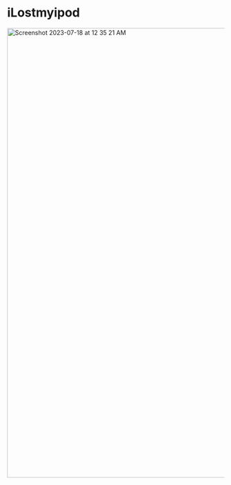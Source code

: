 # iLostmyipod
<img width="1044" alt="Screenshot 2023-07-18 at 12 35 21 AM" src="https://github.com/sudo-self/cash-app/assets/119916323/7c55dc47-7f1d-4c4e-9888-ef321bf0f7f3">

